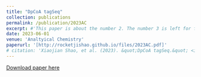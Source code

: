 ```yaml
---
title: "DpCoA tagSeq"
collection: publications
permalink: /publication/2023AC
excerpt: #'This paper is about the number 2. The number 3 is left for future work.'
date: 2023-06-01
venue: 'Analtyical Chemistry'
paperurl: '[http://rocketjishao.github.io/files/2023AC.pdf]'
# citation: 'Xiaojian Shao, et al. (2023). &quot;DpCoA tagSeq.&quot; <i>Analtyical Chemistry</i>. 1(1).'
---
```


[Download paper here](http://rocketjishao.github.io/files/paper2.pdf)
